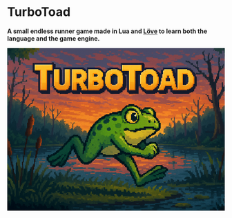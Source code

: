 # TurboToad

**A small endless runner game made in Lua and [Löve](https://love2d.org/) to learn both the language and the game engine.**

<img src="assets/menu.png" alt="TurboToad">
